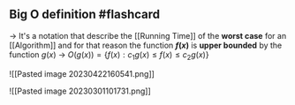 
## Big O definition #flashcard 

-> It's a notation that describe the [[Running Time]] of the **worst case** for an [[Algorithm]] and for that reason the function  **$f(x)$** is **upper bounded** by the function $g(x)$
-> $O(g(x)) = \{ f(x) : c_{1}g(x) \leq f(x) \leq c_{2}g(x)\}$
<!--ID: 1680112789678-->
![[Pasted image 20230422160541.png]]

![[Pasted image 20230301101731.png]]


